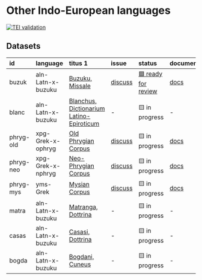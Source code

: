 # Other Indo-European languages
[![TEI validation](https://github.com/TITUS-2-0/other-ie/actions/workflows/validate_data.yaml/badge.svg?branch=main)](https://github.com/TITUS-2-0/other-ie/actions/workflows/validate_data.yaml)
## Datasets
| id        | language          | titus 1                                                                                                       | issue                                                     | status                                                              | documentation                                                            |
|:----------|:------------------|:--------------------------------------------------------------------------------------------------------------|:----------------------------------------------------------|:--------------------------------------------------------------------|:-------------------------------------------------------------------------|
| buzuk     | aln-Latn-x-buzuku | [Buzuku, Missale](http://titus.uni-frankfurt.de/texte/etcs/alban/buzuku/buzuk.htm)                            | [discuss](https://github.com/TITUS-2-0/other-ie/issues/6) | [🟦 ready for review](https://github.com/TITUS-2-0/other-ie/pull/5) | [docs](https://titus2.uni-frankfurt.de/docs/tei/other-ie.html#buzuk)     |
| blanc     | aln-Latn-x-buzuku | [Blanchus, Dictionarium Latino-Epiroticum](http://titus.uni-frankfurt.de/texte/etcs/alban/blanchus/blanc.htm) | -                                                         | 🟨 in progress                                                      | -                                                                        |
| phryg-old | xpg-Grek-x-ophryg | [Old Phrygian Corpus](http://titus.uni-frankfurt.de/texte/etcs/phrygian/phryg.htm)                            | [discuss](https://github.com/TITUS-2-0/other-ie/issues/2) | 🟨 in progress                                                      | [docs](https://titus2.uni-frankfurt.de/docs/tei/other-ie.html#phryg-old) |
| phryg-neo | xpg-Grek-x-nphryg | [Neo-Phrygian Corpus](http://titus.uni-frankfurt.de/texte/etcs/phrygian/phryg.htm)                            | [discuss](https://github.com/TITUS-2-0/other-ie/issues/3) | 🟨 in progress                                                      | [docs](https://titus2.uni-frankfurt.de/docs/tei/other-ie.html#phryg-neo) |
| phryg-mys | yms-Grek          | [Mysian Corpus](http://titus.uni-frankfurt.de/texte/etcs/phrygian/phryg.htm)                                  | [discuss](https://github.com/TITUS-2-0/other-ie/issues/4) | 🟨 in progress                                                      | [docs](https://titus2.uni-frankfurt.de/docs/tei/other-ie.html#phryg-mys) |
| matra     | aln-Latn-x-buzuku | [Matranga, Dottrina](http://titus.uni-frankfurt.de/texte/etcs/alban/matranga/matra.htm)                       | -                                                         | 🟨 in progress                                                      | -                                                                        |
| casas     | aln-Latn-x-buzuku | [Casasi, Dottrina](http://titus.uni-frankfurt.de/texte/etcs/alban/casasi/casas.htm)                           | -                                                         | 🟨 in progress                                                      | -                                                                        |
| bogda     | aln-Latn-x-buzuku | [Bogdani, Cuneus](http://titus.uni-frankfurt.de/texte/etcs/alban/bogdani/bogda.htm)                           | -                                                         | 🟨 in progress                                                      | -                                                                        |
